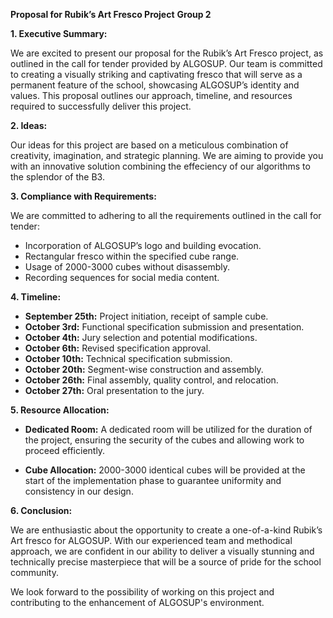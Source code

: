 **Proposal for Rubik’s Art Fresco Project**
**Group 2**

**1. Executive Summary:**

We are excited to present our proposal for the Rubik’s Art Fresco project, as outlined in the call for tender provided by ALGOSUP. Our team is committed to creating a visually striking and captivating fresco that will serve as a permanent feature of the school, showcasing ALGOSUP’s identity and values. This proposal outlines our approach, timeline, and resources required to successfully deliver this project.

**2. Ideas:**

Our ideas for this project are based on a meticulous combination of creativity, imagination, and strategic planning. We are aiming to provide you with an innovative solution combining the effeciency of our algorithms to the splendor of the B3.


**3. Compliance with Requirements:**

We are committed to adhering to all the requirements outlined in the call for tender:

- Incorporation of ALGOSUP’s logo and building evocation.
- Rectangular fresco within the specified cube range.
- Usage of 2000-3000 cubes without disassembly.
- Recording sequences for social media content.

**4. Timeline:**

- **September 25th:** Project initiation, receipt of sample cube.
- **October 3rd:** Functional specification submission and presentation.
- **October 4th:** Jury selection and potential modifications.
- **October 6th:** Revised specification approval.
- **October 10th:** Technical specification submission.
- **October 20th:** Segment-wise construction and assembly.
- **October 26th:** Final assembly, quality control, and relocation.
- **October 27th:** Oral presentation to the jury.

**5. Resource Allocation:**

- **Dedicated Room:** A dedicated room will be utilized for the duration of the project, ensuring the security of the cubes and allowing work to proceed efficiently.

- **Cube Allocation:** 2000-3000 identical cubes will be provided at the start of the implementation phase to guarantee uniformity and consistency in our design.

**6. Conclusion:**

We are enthusiastic about the opportunity to create a one-of-a-kind Rubik’s Art fresco for ALGOSUP. With our experienced team and methodical approach, we are confident in our ability to deliver a visually stunning and technically precise masterpiece that will be a source of pride for the school community.

We look forward to the possibility of working on this project and contributing to the enhancement of ALGOSUP's environment.

